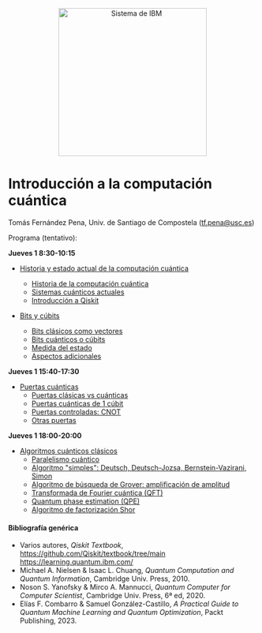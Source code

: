 <center><img src="/images/qcomp.png?raw=true" alt="Sistema de IBM" width="300"  /></center>


# Introducción a la computación cuántica

Tomás Fernández Pena, Univ. de Santiago de Compostela (tf.pena@usc.es)

Programa (tentativo):

**Jueves 1 8:30-10:15**

- <a href="https://colab.research.google.com/github/tarabelo/2024-EInvierno-CAPAP-H/blob/main/Historia%20y%20estado%20actual%20de%20la%20computaci%C3%B3n%20cu%C3%A1ntica.ipynb" target="_blank">Historia y estado actual de la computación cuántica</a>
  - <a href="https://colab.research.google.com/github/tarabelo/2024-EInvierno-CAPAP-H/blob/main/Historia%20y%20estado%20actual%20de%20la%20computaci%C3%B3n%20cu%C3%A1ntica.ipynb#scrollTo=Ojo6AHpeoenz" target="_blank">Historia de la computación cuántica</a>
  - <a href="https://colab.research.google.com/github/tarabelo/2024-EInvierno-CAPAP-H/blob/main/Historia%20y%20estado%20actual%20de%20la%20computaci%C3%B3n%20cu%C3%A1ntica.ipynb#scrollTo=2c299629" target="_blank">Sistemas cuánticos actuales</a>
  - <a href="https://colab.research.google.com/github/tarabelo/2024-EInvierno-CAPAP-H/blob/main/Historia%20y%20estado%20actual%20de%20la%20computaci%C3%B3n%20cu%C3%A1ntica.ipynb#scrollTo=108aab0e" target="_blank">Introducción a Qiskit</a>

- [Bits y cúbits](https://colab.research.google.com/github/tarabelo/2024-EInvierno-CAPAP-H/blob/main/Bits%20y%20C%C3%BAbits.ipynb)
  - [Bits clásicos como vectores](https://colab.research.google.com/github/tarabelo/2024-EInvierno-CAPAP-H/blob/main/Bits%20y%20C%C3%BAbits.ipynb#bits)
  - [Bits cuánticos o cúbits](https://colab.research.google.com/github/tarabelo/2024-EInvierno-CAPAP-H/blob/main/Bits%20y%20C%C3%BAbits.ipynb#cubits)
  - [Medida del estado](https://colab.research.google.com/github/tarabelo/2024-EInvierno-CAPAP-H/blob/main/Bits%20y%20C%C3%BAbits.ipynb#medida)
  - [Aspectos adicionales](https://colab.research.google.com/github/tarabelo/2024-EInvierno-CAPAP-H/blob/main/Bits%20y%20C%C3%BAbits.ipynb#otros)

**Jueves 1 15:40-17:30**

- [Puertas cuánticas](https://colab.research.google.com/github/tarabelo/2024-EInvierno-CAPAP-H/blob/main/Puertas%20cu%C3%A1nticas.ipynb)
  - [Puertas clásicas vs cuánticas](https://colab.research.google.com/github/tarabelo/2024-EInvierno-CAPAP-H/blob/main/Puertas%20cu%C3%A1nticas.ipynb#clasicascuanticas)
  - [Puertas cuánticas de 1 cúbit](https://colab.research.google.com/github/tarabelo/2024-EInvierno-CAPAP-H/blob/main/Puertas%20cu%C3%A1nticas.ipynb#1cubit)
  - [Puertas controladas: CNOT](https://colab.research.google.com/github/tarabelo/2024-EInvierno-CAPAP-H/blob/main/Puertas%20cu%C3%A1nticas.ipynb#cnot)
  - [Otras puertas](https://colab.research.google.com/github/tarabelo/2024-EInvierno-CAPAP-H/blob/main/Puertas%20cu%C3%A1nticas.ipynb#otras)

**Jueves 1 18:00-20:00**

- [Algoritmos cuánticos clásicos](https://colab.research.google.com/github/tarabelo/2024-EInvierno-CAPAP-H/blob/main/Algoritmos%20cu%C3%A1nticos%20cl%C3%A1sicos.ipynb)
  - [Paralelismo cuántico](https://colab.research.google.com/github/tarabelo/2024-EInvierno-CAPAP-H/blob/main/Algoritmos%20cu%C3%A1nticos%20cl%C3%A1sicos.ipynb#paralelismo)
  - [Algoritmo "simples": Deutsch, Deutsch-Jozsa, Bernstein-Vazirani, Simon](https://colab.research.google.com/github/tarabelo/2024-EInvierno-CAPAP-H/blob/main/Algoritmos%20cu%C3%A1nticos%20cl%C3%A1sicos.ipynb#simples)
  - [Algoritmo de búsqueda de Grover: amplificación de amplitud](https://colab.research.google.com/github/tarabelo/2024-EInvierno-CAPAP-H/blob/main/Algoritmos%20cu%C3%A1nticos%20cl%C3%A1sicos.ipynb#grover)
  - [Transformada de Fourier cuántica (QFT)](https://colab.research.google.com/github/tarabelo/2024-EInvierno-CAPAP-H/blob/main/Algoritmos%20cu%C3%A1nticos%20cl%C3%A1sicos.ipynb#qft)
  - [Quantum phase estimation (QPE)](https://colab.research.google.com/github/tarabelo/2024-EInvierno-CAPAP-H/blob/main/Algoritmos%20cu%C3%A1nticos%20cl%C3%A1sicos.ipynb#qpe)
  - [Algoritmo de factorización Shor](https://colab.research.google.com/github/tarabelo/2024-EInvierno-CAPAP-H/blob/main/Algoritmos%20cu%C3%A1nticos%20cl%C3%A1sicos.ipynb#shor)

  
#### Bibliografía genérica

- Varios autores, _Qiskit Textbook_, https://github.com/Qiskit/textbook/tree/main https://learning.quantum.ibm.com/
- Michael A. Nielsen & Isaac L. Chuang, _Quantum Computation and Quantum Information_, Cambridge Univ. Press, 2010.
- Noson S. Yanofsky & Mirco A. Mannucci, _Quantum Computer for Computer Scientist_, Cambridge Univ. Press, 6ª ed, 2020.
- Elías F. Combarro & Samuel González-Castillo, _A Practical Guide to Quantum Machine Learning and Quantum Optimization_, Packt Publishing, 2023.
